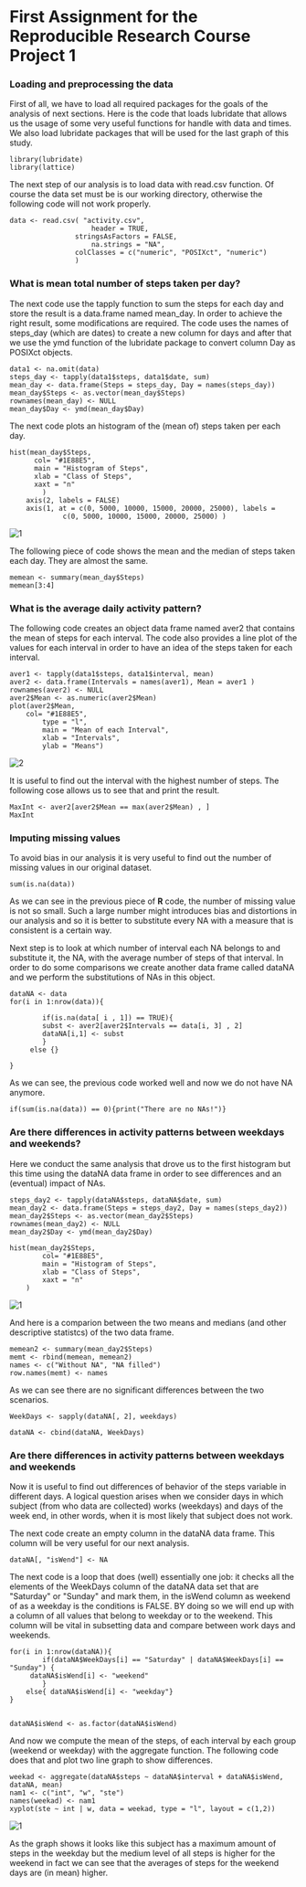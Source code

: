 # First Assignment for the Reproducible Research Course Project 1

### Loading and preprocessing the data

First of all, we have to load all required packages for the goals of the analysis of next sections. Here is the code that loads lubridate that allows us the usage of some very useful functions for handle with data and times. We also load lubridate packages that will be used for the last graph of this study.


	library(lubridate)
	library(lattice)


The next step of our analysis is to load data with read.csv function. Of course the data set must be is our working directory, otherwise the following code will not work properly.


	data <- read.csv( "activity.csv",
             	    	header = TRUE,
               	  	stringsAsFactors = FALSE,
             	    	na.strings = "NA",
               	   	colClasses = c("numeric", "POSIXct", "numeric")
                  	)


### What is mean total number of steps taken per day?

The next code use the tapply function to sum the steps for each day and store the result is a data.frame named mean_day. In order to achieve the right result, some modifications are required. The code uses the names of steps_day (which are dates) to create a new column for days and after that we use the ymd function of the lubridate package to convert column Day as POSIXct objects.


	data1 <- na.omit(data)
	steps_day <- tapply(data1$steps, data1$date, sum)
	mean_day <- data.frame(Steps = steps_day, Day = names(steps_day))
	mean_day$Steps <- as.vector(mean_day$Steps)
	rownames(mean_day) <- NULL
	mean_day$Day <- ymd(mean_day$Day)


The next code plots an histogram of the (mean of) steps taken per each day.


	hist(mean_day$Steps,
   		  col= "#1E88E5",
   		  main = "Histogram of Steps",
   		  xlab = "Class of Steps",
   		  xaxt = "n"
     		)
		axis(2, labels = FALSE)
		axis(1, at = c(0, 5000, 10000, 15000, 20000, 25000), labels =
    		     c(0, 5000, 10000, 15000, 20000, 25000) )


![1](figure/1.png)

The following piece of code shows the mean and the median of steps taken each day. They are almost the same.


	memean <- summary(mean_day$Steps)
	memean[3:4]



### What is the average daily activity pattern?

The following code creates an object data frame named aver2 that contains the mean of steps for each interval. The code also provides a line plot of the values for each interval in order to have an idea of the steps taken for each interval.


	aver1 <- tapply(data1$steps, data1$interval, mean)
	aver2 <- data.frame(Intervals = names(aver1), Mean = aver1 )
	rownames(aver2) <- NULL
	aver2$Mean <- as.numeric(aver2$Mean)
	plot(aver2$Mean,
   		col= "#1E88E5",
     		type = "l",
    		main = "Mean of each Interval",
    		xlab = "Intervals",
     		ylab = "Means")

![2](figure/2.png)

It is useful to find out the interval with the highest number of steps. The following cose allows us to see that and print the result.


	MaxInt <- aver2[aver2$Mean == max(aver2$Mean) , ]
	MaxInt



### Imputing missing values
To avoid bias in our analysis it is very useful to find out the number of missing values in our original dataset.


	sum(is.na(data))


As we can see in the previous piece of **R** code, the number of missing value is not so small. Such a large number might introduces bias and distortions in our analysis and so it is better to substitute every NA with a measure that is consistent is a certain way.

Next step is to look at which number of interval each NA belongs to and substitute it, the NA, with the average number of steps of that interval. In order to do some comparisons we create another data frame called dataNA and we perform the substitutions of NAs in this object.



	dataNA <- data
	for(i in 1:nrow(data)){
    
    		if(is.na(data[ i , 1]) == TRUE){
        	subst <- aver2[aver2$Intervals == data[i, 3] , 2]
        	dataNA[i,1] <- subst
    		}	
   		 else {}
    
	}


As we can see, the previous code worked well and now we do not have NA anymore.


	if(sum(is.na(data)) == 0){print("There are no NAs!")}


### Are there differences in activity patterns between weekdays and weekends?

Here we conduct the same analysis that drove us to the first histogram but this time using the dataNA data frame in order to see differences and an (eventual) impact of NAs.


	steps_day2 <- tapply(dataNA$steps, dataNA$date, sum)
	mean_day2 <- data.frame(Steps = steps_day2, Day = names(steps_day2))
	mean_day2$Steps <- as.vector(mean_day2$Steps)
	rownames(mean_day2) <- NULL
	mean_day2$Day <- ymd(mean_day2$Day)

	hist(mean_day2$Steps,
     		col= "#1E88E5",
    		main = "Histogram of Steps",
    		xlab = "Class of Steps",
    		xaxt = "n"
		)

![1](figure/3.png)

And here is a comparion between the two means and medians (and other descriptive statistcs) of the two data frame.

	memean2 <- summary(mean_day2$Steps)
	memt <- rbind(memean, memean2)
	names <- c("Without NA", "NA filled")
	row.names(memt) <- names


As we can see there are no significant differences between the two scenarios.


	WeekDays <- sapply(dataNA[, 2], weekdays)

	dataNA <- cbind(dataNA, WeekDays)



### Are there differences in activity patterns between weekdays and weekends

Now it is useful to find out differences of behavior of the steps variable in different days. A logical question arises when we consider days in which subject (from who data are collected) works (weekdays) and days of the week end, in other words, when it is most likely that subject does not work.

The next code create an empty column in the dataNA data frame. This column will be very useful for our next analysis.


	dataNA[, "isWend"] <- NA


The next code is a loop that does (well) essentially one job: it checks all the elements of the WeekDays column of the dataNA data set that are "Saturday" or "Sunday" and mark them, in the isWend column as weekend of as a weekday is the conditions is FALSE. BY doing so we will end up with a column of all values that belong to weekday or to the weekend. This column will be vital in subsetting data and compare between work days and weekends.


	for(i in 1:nrow(dataNA)){
    		if(dataNA$WeekDays[i] == "Saturday" | dataNA$WeekDays[i] == "Sunday") {
       	 dataNA$isWend[i] <- "weekend"
    		}
    	else{ dataNA$isWend[i] <- "weekday"}
	}


	dataNA$isWend <- as.factor(dataNA$isWend)


And now we compute the mean of the steps, of each interval by each group (weekend or weekday) with the aggregate function. The following code does that and plot two line graph to show differences.


	weekad <- aggregate(dataNA$steps ~ dataNA$interval + dataNA$isWend, dataNA, mean)
	nam1 <- c("int", "w", "ste")
	names(weekad) <- nam1
	xyplot(ste ~ int | w, data = weekad, type = "l", layout = c(1,2))


![1](figure/4.png)

As the graph shows it looks like this subject has a maximum amount of steps in the weekday but the medium level of all steps is higher for the weekend in fact we can see that the averages of steps for the weekend days are (in mean) higher.